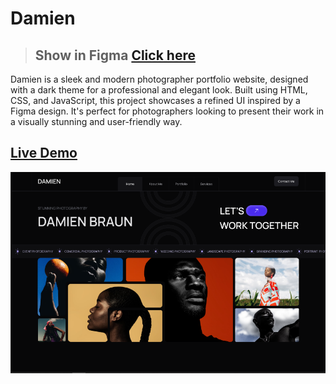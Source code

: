 # Damien

>## Show in Figma [Click here](https://www.figma.com/design/DVUlD9ejYQfAVHTV5Olzbi/Photographer-Portfolio-Website-UI-Template---Dark-Theme-%7C-Produce-UI-(Community)?node-id=11-2&t=FC1QoKyFSNOSdsVq-1)

Damien is a sleek and modern photographer portfolio website, designed with a dark theme for a professional and elegant look. Built using HTML, CSS, and JavaScript, this project showcases a refined UI inspired by a Figma design. It's perfect for photographers looking to present their work in a visually stunning and user-friendly way.

## [Live Demo](https://ahmedmohamedag.github.io/Code-Challenges-50/damien/)

![Damien Preview](images/Damien.png)
